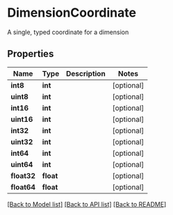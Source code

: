 # DimensionCoordinate

A single, typed coordinate for a dimension
## Properties
Name | Type | Description | Notes
------------ | ------------- | ------------- | -------------
**int8** | **int** |  | [optional] 
**uint8** | **int** |  | [optional] 
**int16** | **int** |  | [optional] 
**uint16** | **int** |  | [optional] 
**int32** | **int** |  | [optional] 
**uint32** | **int** |  | [optional] 
**int64** | **int** |  | [optional] 
**uint64** | **int** |  | [optional] 
**float32** | **float** |  | [optional] 
**float64** | **float** |  | [optional] 

[[Back to Model list]](../README.md#documentation-for-models) [[Back to API list]](../README.md#documentation-for-api-endpoints) [[Back to README]](../README.md)


